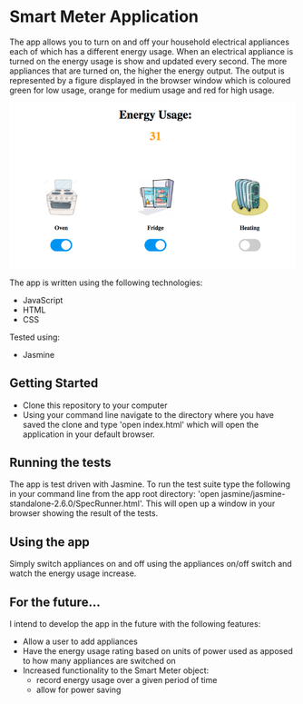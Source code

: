 # Smart Meter Application

The app allows you to turn on and off your household electrical appliances each of which has a different energy usage.  When an electrical appliance is turned on the energy usage is show and updated every second.  The more appliances that are turned on, the higher the energy output.  The output is represented by a figure displayed in the browser window which is coloured green for low usage, orange for medium usage and red for high usage.

![landing page](public/readme.png)

The app is written using the following technologies:

* JavaScript
* HTML
* CSS

Tested using:

* Jasmine


## Getting Started
* Clone this repository to your computer
* Using your command line navigate to the directory where you have saved the clone and type 'open index.html' which will open the application in your default browser.

## Running the tests
The app is test driven with Jasmine.  To run the test suite type the following in your command line from the app root directory: 'open jasmine/jasmine-standalone-2.6.0/SpecRunner.html'.  This will open up a window in your browser showing the result of the tests.

## Using the app
Simply switch appliances on and off using the appliances on/off switch and watch the energy usage increase.

## For the future...
I intend to develop the app in the future with the following features:

* Allow a user to add appliances
* Have the energy usage rating based on units of power used as apposed to how many appliances are switched on
* Increased functionality to the Smart Meter object:
  - record energy usage over a given period of time
  - allow for power saving
